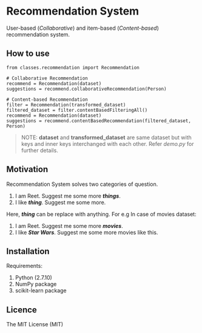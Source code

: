 # Recommendation System
User-based (*Collaborative*) and item-based (*Content-based*) recommendation system.

## How to use
```
from classes.recommendation import Recommendation

# Collaborative Recommendation
recommend = Recommendation(dataset)
suggestions = recommend.collaborativeRecommendation(Person)

# Content-based Recommendation
filter = Recommendation(transformed_dataset)
filtered_dataset = filter.contentBasedFilteringAll()
recommend = Recommendation(dataset)
suggestions = recommend.contentBasedRecommendation(filtered_dataset, Person)	
```
>NOTE: **dataset** and **transformed_dataset** are same dataset but with keys and inner keys interchanged with each other. Refer *demo.py* for further details.

## Motivation
Recommendation System solves two categories of question.
1. I am Reet. Suggest me some more ***things***.
2. I like ***thing***. Suggest me some more.

Here, ***thing*** can be replace with anything.
For e.g In case of movies dataset:
1. I am Reet. Suggest me some more ***movies***.
2. I like ***Star Wars***. Suggest me some more movies like this.

## Installation
Requirements:
1. Python (2.7.10)
2. NumPy package
3. scikit-learn package


## Licence
The MIT License (MIT)

